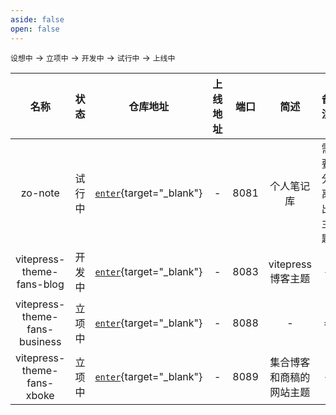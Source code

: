 ```yaml
---
aside: false
open: false
---
```


`设想中` -> `立项中` -> `开发中` -> `试行中` -> `上线中` 

|名称|状态|仓库地址|上线地址|端口|简述|备注|
|:---:|:---:|:---:|:---:|:---:|:---:|:---:|
|zo-note|试行中| [`enter`](https://github.com/hengqianfan/zo-notes){target="_blank"} |-|8081|个人笔记库|需要分离出主题|
|vitepress-theme-fans-blog|开发中|[`enter`](https://github.com/hengqianfan/vitepress-theme-fans-blog){target="_blank"} |-| 8083|vitepress博客主题|-|
|vitepress-theme-fans-business|立项中| [`enter`](https://github.com/hengqianfan/vitepress-theme-fans-blog){target="_blank"}|-|8088|-|=|
|vitepress-theme-fans-xboke|立项中| [`enter`](https://github.com/hengqianfan/vitepress-theme-fans-blog){target="_blank"}|-|8089|集合博客和商稿的网站主题|-|

